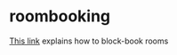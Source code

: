 # roombooking

[This link](https://support.arbor-education.com/hc/en-us/articles/360015587954-Moving-a-class-to-a-different-room) explains how to block-book rooms